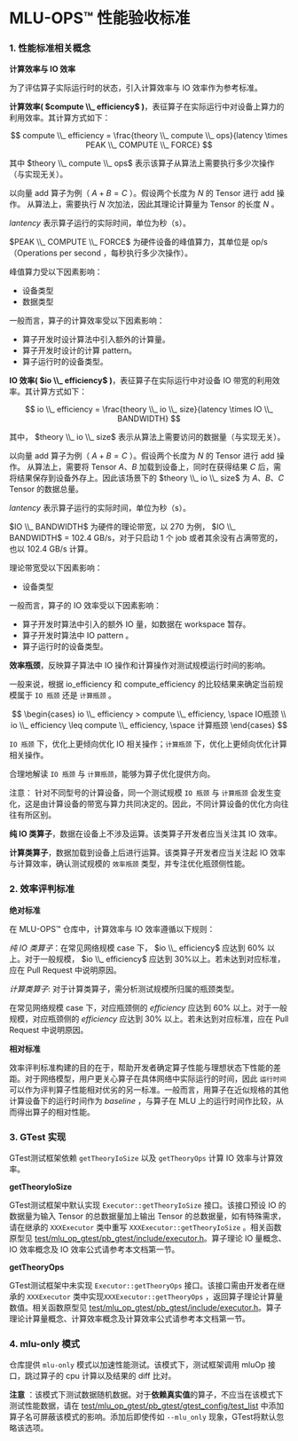 # MLU-OPS™ 性能验收标准

### 1. 性能标准相关概念

**计算效率与 IO 效率**

为了评估算子实际运行时的状态，引入计算效率与 IO 效率作为参考标准。

**计算效率( $compute \\_ efficiency$ )**，表征算子在实际运行中对设备上算力的利用效率。其计算方式如下：

$$
compute \\_ efficiency = \frac{theory \\_ compute \\_ ops}{latency \times PEAK \\_ COMPUTE \\_ FORCE}
$$

其中 $theory \\_ compute \\_ ops$ 表示该算子从算法上需要执行多少次操作（与实现无关）。

以向量 add 算子为例（ $A+B=C$ ）。假设两个长度为 $N$ 的 Tensor 进行 add 操作。 从算法上，需要执行 $N$ 次加法，因此其理论计算量为 Tensor 的长度 $N$ 。

$lantency$ 表示算子运行的实际时间，单位为秒（s）。

$PEAK \\_ COMPUTE \\_ FORCE$ 为硬件设备的峰值算力，其单位是 op/s（Operations per second ，每秒执行多少次操作）。

峰值算力受以下因素影响：

- 设备类型
- 数据类型

一般而言，算子的计算效率受以下因素影响：

- 算子开发时设计算法中引入额外的计算量。
- 算子开发时设计的计算 pattern。
- 算子运行时的设备类型。

**IO 效率( $io \\_ efficiency$ )**，表征算子在实际运行中对设备 IO 带宽的利用效率。其计算方式如下：

$$
io \\_ efficiency = \frac{theory \\_ io \\_ size}{latency \times IO \\_ BANDWIDTH}
$$

其中， $theory \\_ io \\_ size$ 表示从算法上需要访问的数据量（与实现无关）。

以向量 add 算子为例（ $A+B=C$ ）。假设两个长度为 $N$ 的 Tensor 进行 add 操作。 从算法上，需要将 Tensor $A、B$ 加载到设备上，同时在获得结果 $C$ 后，需将结果保存到设备外存上。因此该场景下的 $theory \\_ io \\_ size$ 为 $A、B、C$ Tensor 的数据总量。

$lantency$ 表示算子运行的实际时间，单位为秒（s）。

$IO \\_ BANDWIDTH$ 为硬件的理论带宽，以 270 为例， $IO \\_ BANDWIDTH$ = 102.4 GB/s，对于只启动 1 个 job 或者其余没有占满带宽的，也以 102.4 GB/s 计算。

理论带宽受以下因素影响：

- 设备类型

一般而言，算子的 IO 效率受以下因素影响：

- 算子开发时算法中引入的额外 IO 量，如数据在 workspace 暂存。
- 算子开发时算法中 IO pattern 。
- 算子运行时的设备类型。

**效率瓶颈**，反映算子算法中 IO 操作和计算操作对测试规模运行时间的影响。

一般来说，根据 io_efficiency 和 compute_efficiency 的比较结果来确定当前规模属于 `IO 瓶颈` 还是 `计算瓶颈` 。

$$
\begin{cases}
io \\_ efficiency > compute \\_ efficiency, \space IO瓶颈 \\
io \\_ efficiency \leq compute \\_ efficiency, \space 计算瓶颈
\end{cases}
$$

`IO 瓶颈` 下，优化上更倾向优化 IO 相关操作；`计算瓶颈` 下，优化上更倾向优化计算相关操作。

合理地解读 `IO 瓶颈` 与 `计算瓶颈`，能够为算子优化提供方向。

注意： 针对不同型号的计算设备，同一个测试规模 `IO 瓶颈` 与 `计算瓶颈` 会发生变化，这是由计算设备的带宽与算力共同决定的。因此，不同计算设备的优化方向往往有所区别。

**纯 IO 类算子**，数据在设备上不涉及运算。该类算子开发者应当关注其 IO 效率。

**计算类算子**，数据加载到设备上后进行运算。该类算子开发者应当关注起 IO 效率与计算效率，确认测试规模的 `效率瓶颈` 类型，并专注优化瓶颈侧性能。

### 2. 效率评判标准

**绝对标准**

在 MLU-OPS™ 仓库中，计算效率与 IO 效率遵循以下规则：

*纯 IO 类算子*：在常见网络规模 case 下， $io \\_ efficiency$ 应达到 60% 以上。对于一般规模， $io \\_ efficiency$ 应达到 30%以上。若未达到对应标准，应在 Pull Request 中说明原因。

*计算类算子*: 对于计算类算子，需分析测试规模所归属的瓶颈类型。

在常见网络规模 case 下，对应瓶颈侧的 $efficiency$ 应达到 60% 以上。对于一般规模，对应瓶颈侧的 $efficiency$ 应达到 30% 以上。若未达到对应标准，应在 Pull Request 中说明原因。

**相对标准**

效率评判标准构建的目的在于，帮助开发者确定算子性能与理想状态下性能的差距。对于网络模型，用户更关心算子在具体网络中实际运行的时间，因此 `运行时间` 可以作为评判算子性能相对优劣的另一标准。一般而言，用算子在近似规格的其他计算设备下的运行时间作为 $baseline$ ，与算子在 MLU 上的运行时间作比较，从而得出算子的相对性能。

### 3. GTest 实现

GTest测试框架依赖 `getTheoryIoSize` 以及 `getTheoryOps` 计算 IO 效率与计算效率。

**getTheoryIoSize**

GTest测试框架中默认实现 `Executor::getTheoryIoSize` 接口。该接口预设 IO 的数据量为输入 Tensor 的总数据量加上输出 Tensor 的总数据量，如有特殊需求，请在继承的 `XXXExecutor` 类中重写 `XXXExecutor::getTheoryIoSize` 。相关函数原型见 [test/mlu_op_gtest/pb_gtest/include/executor.h](https://github.com/Cambricon/mlu-ops/blob/master/test/mlu_op_gtest/pb_gtest/include/executor.h)。算子理论 IO 量概念、 IO 效率概念及 IO 效率公式请参考本文档第一节。

**getTheoryOps**

GTest测试框架中未实现 `Executor::getTheoryOps` 接口。该接口需由开发者在继承的 `XXXExecutor` 类中实现`XXXExecutor::getTheoryOps` ，返回算子理论计算量数值。相关函数原型见 [test/mlu_op_gtest/pb_gtest/include/executor.h](https://github.com/Cambricon/mlu-ops/blob/master/test/mlu_op_gtest/pb_gtest/include/executor.h)。算子理论计算量概念、计算效率概念及计算效率公式请参考本文档第一节。

### 4. mlu-only 模式

仓库提供 `mlu-only` 模式以加速性能测试。该模式下，测试框架调用 mluOp 接口，跳过算子的 cpu 计算以及结果的 diff 比对。

**注意** ：该模式下测试数据随机数据。对于**依赖真实值**的算子，不应当在该模式下测试性能数据，请在 [test/mlu_op_gtest/pb_gtest/gtest_config/test_list](https://github.com/Cambricon/mlu-ops/blob/master/test/mlu_op_gtest/pb_gtest/gtest_config/test_list) 中添加算子名可屏蔽该模式的影响。添加后即使传如 `--mlu_only` 现象，GTest将默认忽略该选项。
